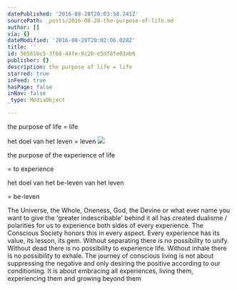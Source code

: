 ```yaml
---
datePublished: '2016-08-28T20:03:58.241Z'
sourcePath: _posts/2016-08-28-the-purpose-of-life.md
author: []
via: {}
dateModified: '2016-08-28T20:02:06.028Z'
title: ''
id: 50561bc5-3f68-44fe-8c20-e5df8fe03ab6
publisher: {}
description: the purpose of life = life
starred: true
inFeed: true
hasPage: false
inNav: false
_type: MediaObject

---
```

the purpose of life = life

het doel van het leven = leven
![](https://the-grid-user-content.s3-us-west-2.amazonaws.com/c5059aa8-a306-49fd-881a-4d98e9b5607d.jpg)

the purpose of the experience of life 

= to experience

het doel van het be-leven van het leven 

= be-leven

The Universe, the Whole, Oneness, God, the Devine or what ever name you want to give the 'greater indescribable' behind it all has created dualisme / polarities for us to experience both sides of every experience. The Conscious Society honors this in every aspect. Every experience has its value, its lesson, its gem. Without separating there is no possibility to unify. Without dead there is no possibility to experience life. Without inhale there is no possibility to exhale. The journey of conscious living is not about suppressing the negative and only desiring the positive according to our conditioning. It is about embracing all experiences, living them, experiencing them and growing beyond them